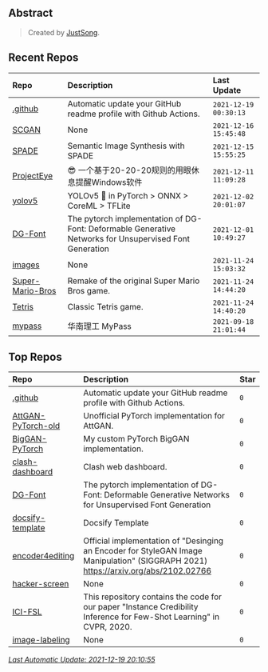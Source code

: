 ## Abstract
> Created by [JustSong](https://github.com/songquanpeng).

## Recent Repos
|Repo|Description|Last Update|
|:--|:--|:--|
|[.github](https://github.com/justsong-lab/.github)|Automatic update your GitHub readme profile with Github Actions.|`2021-12-19 00:30:13`|
|[SCGAN](https://github.com/justsong-lab/SCGAN)|None|`2021-12-16 15:45:48`|
|[SPADE](https://github.com/justsong-lab/SPADE)|Semantic Image Synthesis with SPADE|`2021-12-15 15:55:25`|
|[ProjectEye](https://github.com/justsong-lab/ProjectEye)|😎 一个基于20-20-20规则的用眼休息提醒Windows软件|`2021-12-11 11:09:28`|
|[yolov5](https://github.com/justsong-lab/yolov5)|YOLOv5 🚀 in PyTorch > ONNX > CoreML > TFLite|`2021-12-02 20:01:07`|
|[DG-Font](https://github.com/justsong-lab/DG-Font)|The pytorch implementation of  DG-Font: Deformable Generative Networks for Unsupervised Font Generation|`2021-12-01 10:49:27`|
|[images](https://github.com/justsong-lab/images)|None|`2021-11-24 15:03:32`|
|[Super-Mario-Bros](https://github.com/justsong-lab/Super-Mario-Bros)|Remake of the original Super Mario Bros game.|`2021-11-24 14:44:20`|
|[Tetris](https://github.com/justsong-lab/Tetris)|Classic Tetris game.|`2021-11-24 14:40:20`|
|[mypass](https://github.com/justsong-lab/mypass)|华南理工 MyPass|`2021-09-18 21:01:44`|

## Top Repos
|Repo|Description|Star|
|:--|:--|:--|
|[.github](https://github.com/justsong-lab/.github)|Automatic update your GitHub readme profile with Github Actions.|`0`|
|[AttGAN-PyTorch-old](https://github.com/justsong-lab/AttGAN-PyTorch-old)|Unofficial PyTorch implementation for AttGAN.|`0`|
|[BigGAN-PyTorch](https://github.com/justsong-lab/BigGAN-PyTorch)|My custom PyTorch BigGAN implementation.|`0`|
|[clash-dashboard](https://github.com/justsong-lab/clash-dashboard)|Clash web dashboard.|`0`|
|[DG-Font](https://github.com/justsong-lab/DG-Font)|The pytorch implementation of  DG-Font: Deformable Generative Networks for Unsupervised Font Generation|`0`|
|[docsify-template](https://github.com/justsong-lab/docsify-template)|Docsify Template|`0`|
|[encoder4editing](https://github.com/justsong-lab/encoder4editing)|Official implementation of "Desinging an Encoder for StyleGAN Image Manipulation"  (SIGGRAPH 2021) https://arxiv.org/abs/2102.02766|`0`|
|[hacker-screen](https://github.com/justsong-lab/hacker-screen)|None|`0`|
|[ICI-FSL](https://github.com/justsong-lab/ICI-FSL)|This repository contains the code for our paper "Instance Credibility Inference for Few-Shot Learning" in CVPR, 2020.|`0`|
|[image-labeling](https://github.com/justsong-lab/image-labeling)|None|`0`|



*[Last Automatic Update: 2021-12-19 20:10:55](https://github.com/justsong-lab/.github)*
